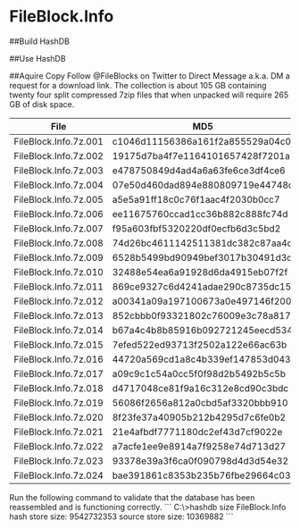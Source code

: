 # FileBlock.Info
##Build HashDB

##Use HashDB

##Aquire Copy
Follow @FileBlocks on Twitter to Direct Message a.k.a. DM a request for a download link.  The collection is about 105 GB containing twenty four split compressed 7zip files that when unpacked will require 265 GB of disk space.
<table>
<thead>
<th>File</th>
<th>MD5</th>
</thead>
<tr><td>FileBlock.Info.7z.001</td><td>c1046d11156386a161f2a855529a04c0</td></tr>
<tr><td>FileBlock.Info.7z.002</td><td>19175d7ba4f7e1164101657428f7201a</td></tr>
<tr><td>FileBlock.Info.7z.003</td><td>e478750849d4ad4a6a63fe6ce3df4ce6</td></tr>
<tr><td>FileBlock.Info.7z.004</td><td>07e50d460dad894e880809719e44748c</td></tr>
<tr><td>FileBlock.Info.7z.005</td><td>a5e5a91ff18c0c76f1aac4f2030b0cc7</td></tr>
<tr><td>FileBlock.Info.7z.006</td><td>ee11675760ccad1cc36b882c888fc74d</td></tr>
<tr><td>FileBlock.Info.7z.007</td><td>f95a603fbf5320220df0ecfb6d3c5bd2</td></tr>
<tr><td>FileBlock.Info.7z.008</td><td>74d26bc4611142511381dc382c87aa4d</td></tr>
<tr><td>FileBlock.Info.7z.009</td><td>6528b5499bd90949bef3017b30491d3d</td></tr>
<tr><td>FileBlock.Info.7z.010</td><td>32488e54ea6a91928d6da4915eb07f2f</td></tr>
<tr><td>FileBlock.Info.7z.011</td><td>869ce9327c6d4241adae290c8735dc15</td></tr>
<tr><td>FileBlock.Info.7z.012</td><td>a00341a09a197100673a0e497146f200</td></tr>
<tr><td>FileBlock.Info.7z.013</td><td>852cbbb0f93321802c76009e3c78a817</td></tr>
<tr><td>FileBlock.Info.7z.014</td><td>b67a4c4b8b85916b092721245eecd534</td></tr>
<tr><td>FileBlock.Info.7z.015</td><td>7efed522ed93713f2502a122e66ac63b</td></tr>
<tr><td>FileBlock.Info.7z.016</td><td>44720a569cd1a8c4b339ef147853d043</td></tr>
<tr><td>FileBlock.Info.7z.017</td><td>a09c9c1c54a0cc5f0f98d2b5492b5c5b</td></tr>
<tr><td>FileBlock.Info.7z.018</td><td>d4717048ce81f9a16c312e8cd90c3bdc</td></tr>
<tr><td>FileBlock.Info.7z.019</td><td>56086f2656a812a0cbd5af3320bbb910</td></tr>
<tr><td>FileBlock.Info.7z.020</td><td>8f23fe37a40905b212b4295d7c6fe0b2</td></tr>
<tr><td>FileBlock.Info.7z.021</td><td>21e4afbdf7771180dc2ef43d7cf9022e</td></tr>
<tr><td>FileBlock.Info.7z.022</td><td>a7acfe1ee9e8914a7f9258e74d713d27</td></tr>
<tr><td>FileBlock.Info.7z.023</td><td>93378e39a3f6ca0f090798d4d3d54e32</td></tr>
<tr><td>FileBlock.Info.7z.024</td><td>bae391861c8353b235b76fbe29664c03</td></tr>
</table>
Run the following command to validate that the database has been reassembled and is functioning correctly.
```
C:\>hashdb size FileBlock.Info
hash store size: 9542732353
source store size: 10369882
```
